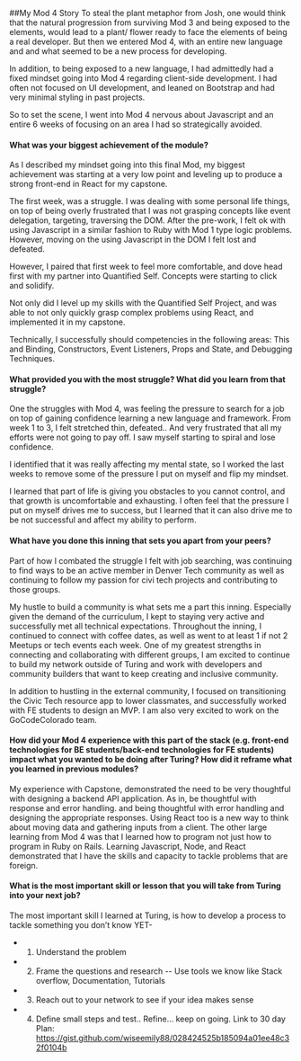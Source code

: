 ##My Mod 4 Story
To steal the plant metaphor from Josh, one would think that the natural progression from surviving Mod 3 and being exposed to the elements, would lead to a plant/ flower ready to face the elements of being a real developer. But then we entered Mod 4, with an entire new language and and what seemed to be a new process for developing.

In addition, to being exposed to a new language, I had admittedly had a fixed mindset going into Mod 4 regarding client-side development. I had often not focused on UI development, and leaned on Bootstrap and had very minimal styling in past projects.

So to set the scene, I went into Mod 4 nervous about Javascript and an entire 6 weeks of focusing on an area I had so strategically avoided.

#### What was your biggest achievement of the module?

As I described my mindset going into this final Mod, my biggest achievement was starting at a very low point and leveling up to produce a strong front-end in React for my capstone.

The first week, was a struggle. I was dealing with some personal life things, on top of being overly frustrated that I was not grasping concepts like event delegation, targeting, traversing the DOM. After the pre-work, I felt ok with using Javascript in a similar fashion to Ruby with Mod 1 type logic problems. However, moving on the using Javascript in the DOM I felt lost and defeated.

However, I paired that first week to feel more comfortable, and dove head first with my partner into Quantified Self. Concepts were starting to click and solidify.

Not only did I level up my skills with the Quantified Self Project, and was able to not only quickly grasp complex problems using React, and implemented it in my capstone.

Technically, I successfully should competencies in the following areas: This and Binding, Constructors, Event Listeners, Props and State, and Debugging Techniques.


#### What provided you with the most struggle? What did you learn from that struggle?

One the struggles with Mod 4, was feeling the pressure to search for a job on top of gaining confidence learning a new language and framework. From week 1 to 3, I felt stretched thin, defeated.. And very frustrated that all my efforts were not going to pay off. I saw myself starting to spiral and lose confidence.

I identified that it was really affecting my mental state, so I worked the last weeks to remove some of the pressure I put on myself and flip my mindset.

I learned that part of life is giving you obstacles to you cannot control, and that growth is uncomfortable and exhausting. I often feel that the pressure I put on myself drives me to success, but I learned that it can also drive me to be not successful and affect my ability to perform.

#### What have you done this inning that sets you apart from your peers?

Part of how I combated the struggle I felt with job searching, was continuing to find ways to be an active member in Denver Tech community as well as continuing to follow my passion for civi tech projects and contributing to those groups.

My hustle to build a community is what sets me a part this inning. Especially given the demand of the curriculum, I kept to staying very active and successfully met all technical expectations. Throughout the inning, I continued to connect with coffee dates, as well as went to at least 1 if not 2 Meetups or tech events each week. One of my greatest strengths in connecting and collaborating with different groups, I am excited to continue to build my network outside of Turing and work with developers and community builders that want to keep creating and inclusive community.

In addition to hustling in the external community, I focused on transitioning the Civic Tech resource app to lower classmates, and successfully worked with FE students to design an MVP. I am also very excited to work on the GoCodeColorado team.


#### How did your Mod 4 experience with this part of the stack (e.g. front-end technologies for BE students/back-end technologies for FE students) impact what you wanted to be doing after Turing? How did it reframe what you learned in previous modules?

My experience with Capstone, demonstrated the need to be very thoughtful with designing a backend API application. As in, be thoughtful with response and error handling. and being thoughtful with error handling and designing the appropriate responses. Using React too is a new way to think about moving data and gathering inputs from a client. The other large learning from Mod 4 was that I learned how to program not just how to program in Ruby on Rails. Learning Javascript, Node, and React demonstrated that I have the skills and capacity to tackle problems that are foreign.


#### What is the most important skill or lesson that you will take from Turing into your next job?
The most important skill I learned at Turing, is how to develop a process to tackle something you don’t know YET-
- 1. Understand the problem
- 2. Frame the questions and research
--	Use tools we know like Stack overflow, Documentation, Tutorials
- 3. Reach out to your network to see if your idea makes sense
- 4. Define small steps and test.. Refine… keep on going.
Link to 30 day Plan: https://gist.github.com/wiseemily88/028424525b185094a01ee48c32f0104b
